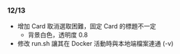 ### 12/13
+ 增加 Card 取消選取困難，固定 Card 的標題不一定
    + 背景白色，透明度 0.8
+ 修改 run.sh 讓其在 Docker 活動時與本地端檔案連通 (-v)
